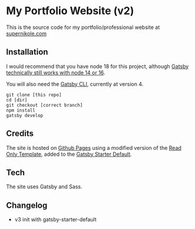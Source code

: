 # My Portfolio Website (v2)

This is the source code for my portfolio/professional website at [supernikole.com](https://supernikole.com/)

## Installation

I would recommend that you have node 18 for this project, although [Gatsby technically still works with node 14 or 16](https://www.gatsbyjs.com/docs/upgrading-node-js/).

You will also need the [Gatsby CLI](https://www.gatsbyjs.com/docs/reference/gatsby-cli/), currently at version 4.

```
git clone [this repo]
cd [dir]
git checkout [correct branch]
npm install
gatsby develop
```

## Credits

The site is hosted on [Github Pages](https://pages.github.com/) using a modified version of the [Read Only Template](https://html5up.net/read-only), added to the [Gatsby Starter Default](https://www.gatsbyjs.com/starters/gatsbyjs/gatsby-starter-default).

## Tech

The site uses Gatsby and Sass.

## Changelog
* v3 init with gatsby-starter-default
